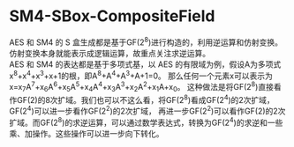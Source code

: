 # SM4-SBox-CompositeField
AES 和 SM4 的 S 盒生成都是基于GF(2<sup>8</sup>)进行构造的，利用逆运算和仿射变换。仿射变换本身就能表示成逻辑运算，故重点关注求逆运算。      
AES 和 SM4 的表达都是基于多项式基，以 AES 的有限域为例，假设A为多项式x<sup>8</sup>+x<sup>4</sup>+x<sup>3</sup>+x+1的根，即A<sup>8</sup>+A<sup>4</sup>+A<sup>3</sup>+A+1=0。
那么任何一个元素x可以表示为x=x<sub>7</sub>A<sup>7</sup>+x<sub>6</sub>A<sup>6</sup>+x<sub>5</sub>A<sup>5</sup>+x<sub>4</sub>A<sup>4</sup>+x<sub>3</sub>A<sup>3</sup>+x<sub>2</sub>A<sup>2</sup>+x<sub>1</sub>A+x<sub>0</sub>。
这种做法是将GF(2<sup>8</sup>)直接看作GF(2)的8次扩域。我们也可以不这么看，将GF(2<sup>8</sup>)看成GF(2<sup>4</sup>)的2次扩域，GF(2<sup>4</sup>)可以进一步看作GF(2<sup>2</sup>)的2次扩域，
再进一步GF(2<sup>2</sup>)可以看作GF(2)的2次扩域。而GF(2<sup>8</sup>)的求逆运算，可以通过数学表达式，转换为GF(2<sup>4</sup>)的求逆和一些乘、加操作。这些操作可以进一步向下转化。
